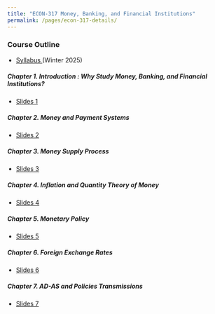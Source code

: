 ```yaml
---
title: "ECON-317 Money, Banking, and Financial Institutions"
permalink: /pages/econ-317-details/
---
```


### Course Outline
<ul style="padding-left: 20px; list-style-type: disc;">
  <li style="margin-bottom: 20px; font-size: 14px;"> 
<a href="https://avoumatsodo.github.io/files/Syllabus_econ317.pdf" target="_blank"> Syllabus </a> (Winter 2025)  </li>
</ul>

##### <i> Chapter 1. Introduction : Why Study Money, Banking, and Financial Institutions? </i>
<ul style="padding-left: 20px; list-style-type: disc;">
  <li style="margin-bottom: 7px; font-size: 14px;"> <a href="https://avoumatsodo.github.io/files/Slides1_econ317.pdf" target="_blank"> Slides 1 </a>
  </li>
</ul>

##### <i> Chapter 2. Money and Payment Systems </i>
<ul style="padding-left: 20px; list-style-type: disc;">
  <li style="margin-bottom: 7px; font-size: 14px;"> <a href="https://avoumatsodo.github.io/files/Slides2_econ317.pdf" target="_blank"> Slides 2 </a>
  </li>
</ul>

##### <i> Chapter 3. Money Supply Process </i>
<ul style="padding-left: 20px; list-style-type: disc;">
  <li style="margin-bottom: 7px; font-size: 14px;"> <a href="https://avoumatsodo.github.io/files/Slides3_econ317.pdf" target="_blank"> Slides 3 </a>
  </li>
</ul>

##### <i> Chapter 4. Inflation and Quantity Theory of Money </i>
<ul style="padding-left: 20px; list-style-type: disc;">
  <li style="margin-bottom: 7px; font-size: 14px;"> <a href="https://avoumatsodo.github.io/files/Slides4_econ317.pdf" target="_blank"> Slides 4 </a>
  </li>
</ul>

##### <i> Chapter 5. Monetary Policy </i>
<ul style="padding-left: 20px; list-style-type: disc;">
  <li style="margin-bottom: 7px; font-size: 14px;"> <a href="https://avoumatsodo.github.io/files/Slides5_econ317.pdf" target="_blank"> Slides 5 </a>
  </li>
</ul>

##### <i> Chapter 6. Foreign Exchange Rates </i>
<ul style="padding-left: 20px; list-style-type: disc;">
  <li style="margin-bottom: 7px; font-size: 14px;"> <a href="https://avoumatsodo.github.io/files/Slides6_econ317.pdf" target="_blank"> Slides 6 </a>
  </li>
</ul>

##### <i> Chapter 7. AD-AS and Policies Transmissions </i>
<ul style="padding-left: 20px; list-style-type: disc;">
  <li style="margin-bottom: 7px; font-size: 14px;"> <a href="https://avoumatsodo.github.io/files/Slides7_econ317.pdf" target="_blank"> Slides 7 </a>
  </li>
</ul>
